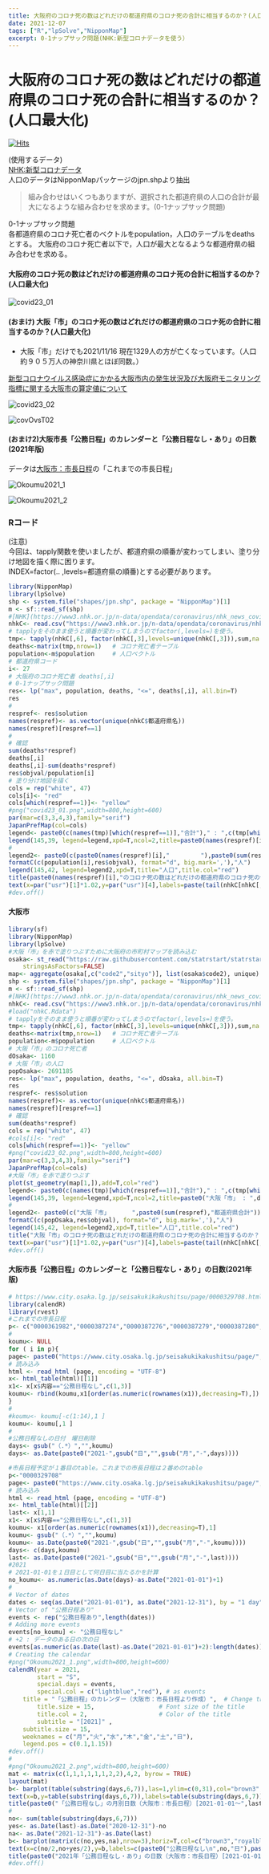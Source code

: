 ```yaml
---
title: 大阪府のコロナ死の数はどれだけの都道府県のコロナ死の合計に相当するのか？(人口最大化)
date: 2021-12-07
tags: ["R","lpSolve","NipponMap"]
excerpt: 0-1ナップサック問題(NHK:新型コロナデータを使う）
---
```


# 大阪府のコロナ死の数はどれだけの都道府県のコロナ死の合計に相当するのか？(人口最大化)

[![Hits](https://hits.seeyoufarm.com/api/count/incr/badge.svg?url=https%3A%2F%2Fgitpress.io%2F%40statrstart%2FCoronavirus23&count_bg=%2379C83D&title_bg=%23555555&icon=&icon_color=%23E7E7E7&title=hits&edge_flat=false)](https://hits.seeyoufarm.com) 

(使用するデータ)  
[NHK:新型コロナデータ](https://www3.nhk.or.jp/n-data/opendata/coronavirus/nhk_news_covid19_prefectures_daily_data.csv)  
人口のデータはNipponMapパッケージのjpn.shpより抽出

> 組み合わせはいくつもありますが、選択された都道府県の人口の合計が最大になるような組み合わせを求めます。(0-1ナップサック問題)

0-1ナップサック問題  
各都道府県のコロナ死亡者のベクトルをpopulation，人口のテーブルをdeathsとする。
大阪府のコロナ死亡者以下で，人口が最大となるような都道府県の組み合わせを求める。

#### 大阪府のコロナ死の数はどれだけの都道府県のコロナ死の合計に相当するのか？(人口最大化)

![covid23_01](https://raw.githubusercontent.com/statrstart/statrstart.github.com/master/source/images/covid23_01.png)

#### (おまけ) 大阪「市」のコロナ死の数はどれだけの都道府県のコロナ死の合計に相当するのか？(人口最大化)
- 大阪「市」だけでも2021/11/16 現在1329人の方が亡くなっています。（人口約９０５万人の神奈川県とほぼ同数。） 

[新型コロナウイルス感染症にかかる大阪市内の発生状況及び大阪府モニタリング指標に関する大阪市の算定値について](https://www.city.osaka.lg.jp/kenko/page/0000502869.html)  

![covid23_02](https://raw.githubusercontent.com/statrstart/statrstart.github.com/master/source/images/covid23_02.png)

![covOvsT02](https://raw.githubusercontent.com/statrstart/statrstart.github.com/master/source/images/covOvsT02.png)

#### (おまけ2)大阪市長「公務日程」のカレンダーと「公務日程なし・あり」の日数(2021年版)

データは[大阪市：市長日程](https://www.city.osaka.lg.jp/seisakukikakushitsu/page/0000329708.html)の「これまでの市長日程」

![Okoumu2021_1](https://raw.githubusercontent.com/statrstart/statrstart.github.com/master/source/images/Okoumu2021_1.png)

![Okoumu2021_2](https://raw.githubusercontent.com/statrstart/statrstart.github.com/master/source/images/Okoumu2021_2.png)

### Rコード

(注意)  
今回は、tapply関数を使いましたが、都道府県の順番が変わってしまい、塗り分け地図を描く際に困ります。  
INDEX=factor(.. ,levels=都道府県の順番)とする必要があります。

```R
library(NipponMap)
library(lpSolve)
shp <- system.file("shapes/jpn.shp", package = "NipponMap")[1]
m <- sf::read_sf(shp)
#[NHK](https://www3.nhk.or.jp/n-data/opendata/coronavirus/nhk_news_covid19_prefectures_daily_data.csv)
nhkC<- read.csv("https://www3.nhk.or.jp/n-data/opendata/coronavirus/nhk_news_covid19_prefectures_daily_data.csv",stringsAsFactors = F)
# tapplyをそのまま使うと順番が変わってしまうのでfactor(,levels=)を使う。
tmp<- tapply(nhkC[,6], factor(nhkC[,3],levels=unique(nhkC[,3])),sum,na.rm=T)
deaths<-matrix(tmp,nrow=1)   # コロナ死亡者テーブル
population<-m$population     # 人口ベクトル
# 都道府県コード
i<- 27
# 大阪府のコロナ死亡者 deaths[,i]
# 0-1ナップサック問題
res<- lp("max", population, deaths, "<=", deaths[,i], all.bin=T)
res
#
respref<- res$solution
names(respref)<- as.vector(unique(nhkC$都道府県名))
names(respref)[respref==1]
#
# 確認
sum(deaths*respref)
deaths[,i]
deaths[,i]-sum(deaths*respref)
res$objval/population[i]
# 塗り分け地図を描く
cols = rep("white", 47)
cols[i]<- "red"
cols[which(respref==1)]<- "yellow"
#png("covid23_01.png",width=800,height=600)
par(mar=c(3,3,4,3),family="serif")
JapanPrefMap(col=cols)
legend<- paste0(c(names(tmp)[which(respref==1)],"合計")," : ",c(tmp[which(respref==1)],sum(deaths*respref)),"人")
legend(145,39, legend=legend,xpd=T,ncol=2,title=paste0(names(respref)[i]," : ",deaths[,i],"人"),title.col="red")
#
legend2<- paste0(c(paste0(names(respref)[i],"　　　　  "),paste0(sum(respref),"都道府県合計")),"   ",
formatC(c(population[i],res$objval), format="d", big.mark=','),"人")
legend(145,42, legend=legend2,xpd=T,title="人口",title.col="red")
title(paste0(names(respref)[i],"のコロナ死の数はどれだけの都道府県のコロナ死の合計に相当するのか？(人口最大化)"))
text(x=par("usr")[1]*1.02,y=par("usr")[4],labels=paste(tail(nhkC[nhkC[,2]==i,][,1],1),"現在"),xpd=T,cex=1.5,col="red")
#dev.off()
```

#### 大阪市

```R
library(sf)
library(NipponMap)
library(lpSolve)
#大阪「市」を赤で塗りつぶすために大阪府の市町村マップを読み込む 
osaka<- st_read("https://raw.githubusercontent.com/statrstart/statrstart.github.com/master/source/data/osaka.geojson", 
	stringsAsFactors=FALSE)
map<- aggregate(osaka[,c("code2","sityo")], list(osaka$code2), unique)
shp <- system.file("shapes/jpn.shp", package = "NipponMap")[1]
m <- sf::read_sf(shp)
#[NHK](https://www3.nhk.or.jp/n-data/opendata/coronavirus/nhk_news_covid19_prefectures_daily_data.csv)
nhkC<- read.csv("https://www3.nhk.or.jp/n-data/opendata/coronavirus/nhk_news_covid19_prefectures_daily_data.csv",stringsAsFactors = F)
#load("nhkC.Rdata")
# tapplyをそのまま使うと順番が変わってしまうのでfactor(,levels=)を使う。
tmp<- tapply(nhkC[,6], factor(nhkC[,3],levels=unique(nhkC[,3])),sum,na.rm=T)
deaths<-matrix(tmp,nrow=1)   # コロナ死亡者テーブル
population<-m$population     # 人口ベクトル
# 大阪「市」のコロナ死亡者
dOsaka<- 1160
# 大阪「市」の人口
popOsaka<- 2691185
res<- lp("max", population, deaths, "<=", dOsaka, all.bin=T)
res
respref<- res$solution
names(respref)<- as.vector(unique(nhkC$都道府県名))
names(respref)[respref==1]
# 確認
sum(deaths*respref)
cols = rep("white", 47)
#cols[i]<- "red"
cols[which(respref==1)]<- "yellow"
#png("covid23_02.png",width=800,height=600)
par(mar=c(3,3,4,3),family="serif")
JapanPrefMap(col=cols)
#大阪「市」を赤で塗りつぶす
plot(st_geometry(map[1,]),add=T,col="red")
legend<- paste0(c(names(tmp)[which(respref==1)],"合計")," : ",c(tmp[which(respref==1)],sum(deaths*respref)),"人")
legend(145,39, legend=legend,xpd=T,ncol=2,title=paste0("大阪「市」 : ",dOsaka,"人"),title.col="red")
#
legend2<- paste0(c("大阪「市」　　　  ",paste0(sum(respref),"都道府県合計")),"   ",
formatC(c(popOsaka,res$objval), format="d", big.mark=','),"人")
legend(145,42, legend=legend2,xpd=T,title="人口",title.col="red")
title("大阪「市」のコロナ死の数はどれだけの都道府県のコロナ死の合計に相当するのか？(人口最大化)")
text(x=par("usr")[1]*1.02,y=par("usr")[4],labels=paste(tail(nhkC[nhkC[,2]==i,][,1],1),"現在"),xpd=T,cex=1.5,col="red")
#dev.off()
```

#### 大阪市長「公務日程」のカレンダーと「公務日程なし・あり」の日数(2021年版)

```R
# https://www.city.osaka.lg.jp/seisakukikakushitsu/page/0000329708.html
library(calendR)
library(rvest)
#これまでの市長日程
p<- c("0000361982","0000387274","0000387276","0000387279","0000387280","0000387281","0000387282")
#
koumu<- NULL
for ( i in p){
page<- paste0("https://www.city.osaka.lg.jp/seisakukikakushitsu/page/",i,".html")
# 読み込み 
html <- read_html (page, encoding = "UTF-8")
x<- html_table(html)[[1]]
x1<- x[x$内容=="公務日程なし",c(1,3)]
koumu<- rbind(koumu,x1[order(as.numeric(rownames(x1)),decreasing=T),])
}
#
#koumu<- koumu[-c(1:14),1 ]
koumu<- koumu[,1 ]
#
#公務日程なしの日付　曜日削除
days<- gsub("（.*）","",koumu)
days<- as.Date(paste0("2021-",gsub("日","",gsub("月","-",days))))

#市長日程予定が１番目のtable。これまでの市長日程は２番めのtable
p<-"0000329708"
page<- paste0("https://www.city.osaka.lg.jp/seisakukikakushitsu/page/",p,".html")
# 読み込み 
html <- read_html (page, encoding = "UTF-8")
x<- html_table(html)[[2]]
last<- x[1,1]
x1<- x[x$内容=="公務日程なし",c(1,3)]
koumu<- x1[order(as.numeric(rownames(x1)),decreasing=T),1]
koumu<- gsub("（.*）","",koumu)
koumu<- as.Date(paste0("2021-",gsub("日","",gsub("月","-",koumu))))
days<- c(days,koumu)
last<- as.Date(paste0("2021-",gsub("日","",gsub("月","-",last))))
#2021
# 2021-01-01を１日目として何日目に当たるかを計算
no_koumu<- as.numeric(as.Date(days)-as.Date("2021-01-01")+1)
#
# Vector of dates
dates <- seq(as.Date("2021-01-01"), as.Date("2021-12-31"), by = "1 day")
# Vector of "公務日程あり" 
events <- rep("公務日程あり",length(dates))
# Adding more events
events[no_koumu] <- "公務日程なし"
# +2 : データのある日の次の日
events[as.numeric(as.Date(last)-as.Date("2021-01-01")+2):length(dates)] <- NA
# Creating the calendar
#png("Okoumu2021_1.png",width=800,height=600)
calendR(year = 2021,
        start = "S",
        special.days = events,
        special.col = c("lightblue","red"), # as events
	title = "「公務日程」のカレンダー（大阪市：市長日程より作成）",  # Change the title
        title.size = 15,                  # Font size of the title
        title.col = 2,                    # Color of the title
        subtitle = "[2021]" ,
	subtitle.size = 15,
	weeknames = c("月","火","水","木","金","土","日"),
	legend.pos = c(0.1,1.15))  
#dev.off()
#
#png("Okoumu2021_2.png",width=800,height=600)
mat <- matrix(c(1,1,1,1,1,1,2,2),4,2, byrow = TRUE)
layout(mat) 
b<- barplot(table(substring(days,6,7)),las=1,ylim=c(0,31),col="brown3",names=paste0(1:8,"月"))
text(x=b,y=table(substring(days,6,7)),labels=table(substring(days,6,7)),pos=3,cex=1.5)
title(paste0("「公務日程なし」の月別日数（大阪市：市長日程）[2021-01-01〜",last,"]"),cex.main=2)
#
no<- sum(table(substring(days,6,7)))
yes<- as.Date(last)-as.Date("2020-12-31")-no
na<- as.Date("2021-12-31")-as.Date(last)
b<- barplot(matrix(c(no,yes,na),nrow=3),horiz=T,col=c("brown3","royalblue3","lightgray"),xaxt="n")
text(x=c(no/2,no+yes/2),y=b,labels=c(paste0("公務日程なし\n",no,"日"),paste0("公務日程あり\n",yes,"日")),cex=2.5,col="white")
title(paste0("2021年「公務日程なし・あり」の日数（大阪市：市長日程）[2021-01-01〜",last,"]"),cex.main=2)
#dev.off()
```
